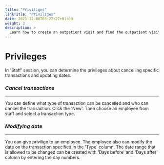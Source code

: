 ```yaml
---
title: "Priviliges"
linkTitle: "Priviliges"
date: 2021-12-08T09:22:27+01:00
weight: 3
description: >
  Learn how to create an outpatient visit and find the outpatient visit created previously
---
```


# **Privileges**

In 'Staff' session, you can determine the privileges about cancelling specific transactions and updating dates.

### *Cancel transactions*

---

You can define what type of transaction can be cancelled and who can cancel the transaction. Click the 'New'. Then choose an employee from staff and select a transaction type.

### *Modifying date*

---

You can give privilige to an employee. The employee also can modify the date on the transaction specified in the 'Type' column. The date range that is allowed to be changed can be created with 'Days before' and 'Days after' column by entering the day numbers.




